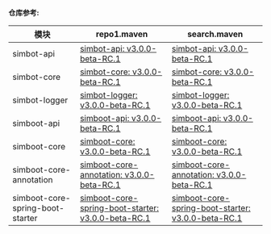 **仓库参考:**

| **模块**                           | **repo1.maven**                                                                                                                                              | **search.maven**                                                                                                                                                    |
|----------------------------------|--------------------------------------------------------------------------------------------------------------------------------------------------------------|---------------------------------------------------------------------------------------------------------------------------------------------------------------------|
| simbot-api                       | [simbot-api: v3.0.0-beta-RC.1](https://repo1.maven.org/maven2/love/forte/simbot/simbot-api/3.0.0-beta-RC.1)                                                  | [simbot-api: v3.0.0-beta-RC.1](https://search.maven.org/artifact/love.forte.simbot/simbot-api/3.0.0-beta-RC.1/jar)                                                  |
| simbot-core                      | [simbot-core: v3.0.0-beta-RC.1](https://repo1.maven.org/maven2/love/forte/simbot/simbot-core/3.0.0-beta-RC.1)                                                | [simbot-core: v3.0.0-beta-RC.1](https://search.maven.org/artifact/love.forte.simbot/simbot-core/3.0.0-beta-RC.1/jar)                                                |
| simbot-logger                    | [simbot-logger: v3.0.0-beta-RC.1](https://repo1.maven.org/maven2/love/forte/simbot/simbot-logger/3.0.0-beta-RC.1)                                            | [simbot-logger: v3.0.0-beta-RC.1](https://search.maven.org/artifact/love.forte.simbot/simbot-logger/3.0.0-beta-RC.1/jar)                                            |
| simboot-api                      | [simboot-api: v3.0.0-beta-RC.1](https://repo1.maven.org/maven2/love/forte/simbot/boot/simboot-api/3.0.0-beta-RC.1)                                           | [simboot-api: v3.0.0-beta-RC.1](https://search.maven.org/artifact/love.forte.simbot.boot/simboot-api/3.0.0-beta-RC.1/jar)                                           |
| simboot-core                     | [simboot-core: v3.0.0-beta-RC.1](https://repo1.maven.org/maven2/love/forte/simbot/boot/simboot-core/3.0.0-beta-RC.1)                                         | [simboot-core: v3.0.0-beta-RC.1](https://search.maven.org/artifact/love.forte.simbot.boot/simboot-core/3.0.0-beta-RC.1/jar)                                         |
| simboot-core-annotation          | [simboot-core-annotation: v3.0.0-beta-RC.1](https://repo1.maven.org/maven2/love/forte/simbot/boot/simboot-core-annotation/3.0.0-beta-RC.1)                   | [simboot-core-annotation: v3.0.0-beta-RC.1](https://search.maven.org/artifact/love.forte.simbot.boot/simboot-core-annotation/3.0.0-beta-RC.1/jar)                   |
| simboot-core-spring-boot-starter | [simboot-core-spring-boot-starter: v3.0.0-beta-RC.1](https://repo1.maven.org/maven2/love/forte/simbot/boot/simboot-core-spring-boot-starter/3.0.0-beta-RC.1) | [simboot-core-spring-boot-starter: v3.0.0-beta-RC.1](https://search.maven.org/artifact/love.forte.simbot.boot/simboot-core-spring-boot-starter/3.0.0-beta-RC.1/jar) |



